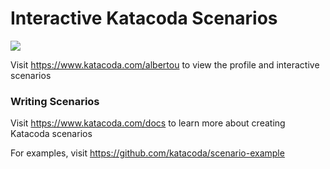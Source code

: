# Interactive Katacoda Scenarios

[![](http://shields.katacoda.com/katacoda/albertou/count.svg)](https://www.katacoda.com/albertou "Get your profile on Katacoda.com")

Visit https://www.katacoda.com/albertou to view the profile and interactive scenarios

### Writing Scenarios
Visit https://www.katacoda.com/docs to learn more about creating Katacoda scenarios

For examples, visit https://github.com/katacoda/scenario-example
